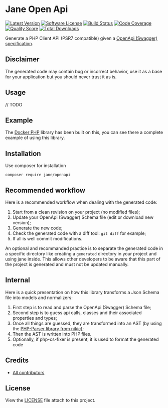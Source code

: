 # Jane Open Api

[![Latest Version](https://img.shields.io/github/release/jolicode/jane-openapi.svg?style=flat-square)](https://github.com/jolicode/jane-openapi/releases)
[![Software License](https://img.shields.io/badge/license-MIT-brightgreen.svg?style=flat-square)](LICENSE)
[![Build Status](https://img.shields.io/travis/jolicode/jane-openapi.svg?style=flat-square)](https://travis-ci.org/jolicode/jane-openapi)
[![Code Coverage](https://img.shields.io/scrutinizer/coverage/g/jolicode/jane-openapi.svg?style=flat-square)](https://scrutinizer-ci.com/g/jolicode/jane-openapi)
[![Quality Score](https://img.shields.io/scrutinizer/g/jolicode/jane-openapi.svg?style=flat-square)](https://scrutinizer-ci.com/g/jolicode/jane-openapi)
[![Total Downloads](https://img.shields.io/packagist/dt/jane/openapi.svg?style=flat-square)](https://packagist.org/packages/jane/openapi)

Generate a PHP Client API (PSR7 compatible) given a [OpenApi (Swagger) specification](https://github.com/OAI/OpenAPI-Specification/blob/master/versions/2.0.md).

## Disclaimer

The generated code may contain bug or incorrect behavior, use it as a base for your application but you should never trust it as is.

## Usage

// TODO

## Example

The [Docker PHP](https://github.com/stage1/docker-php) library has been built on this, you can see there a complete example of using this library.

## Installation

Use composer for installation

```
composer require jane/openapi
```

## Recommended workflow

Here is a recommended workflow when dealing with the generated code:

 1. Start from a clean revision on your project (no modified files);
 2. Update your OpenApi (Swagger) Schema file (edit or download new version);
 3. Generate the new code;
 4. Check the generated code with a diff tool: `git diff` for example;
 5. If all is well commit modifications.

An optional and recommanded practice is to separate the generated code in a specific directory
like creating a `generated` directory in your project and using jane inside. This allows other developers
to be aware that this part of the project is generated and must not be updated manually.

## Internal

Here is a quick presentation on how this library transforms a Json Schema file into models and normalizers:

 1. First step is to read and parse the OpenApi (Swagger) Schema file;
 2. Second step is to guess api calls, classes and their associated properties and types;
 3. Once all things are guessed, they are transformed into an AST (by using the [PHP-Parser library from nikic](https://github.com/nikic/PHP-Parser));
 4. Then the AST is written into PHP files.
 5. Optionally, if php-cs-fixer is present, it is used to format the generated code

## Credits

* [All contributors](https://github.com/jolicode/jane-openapi/graphs/contributors)

## License

View the [LICENSE](LICENSE) file attach to this project.
